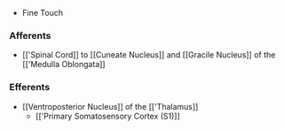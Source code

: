 - Fine Touch
### Afferents
- [['Spinal Cord]] to [[Cuneate Nucleus]] and [[Gracile Nucleus]] of the [['Medulla Oblongata]]
### Efferents
- [[Ventroposterior Nucleus]] of the [['Thalamus]]
	- [['Primary Somatosensory Cortex (S1)]]